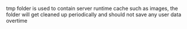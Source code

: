 tmp folder is used to contain server runtime cache such as images, the folder
will get cleaned up periodically and should not save any user data overtime
